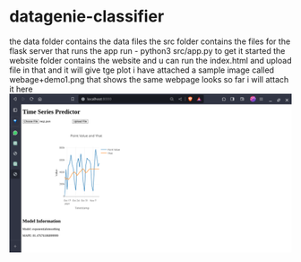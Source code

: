 # datagenie-classifier
the data folder contains the data files 
the src folder contains the files for the flask server that runs the app 
run - python3 src/app.py to get it started 
the website folder contains the website and u can run the index.html and upload file in that and it will give tge plot 
i have attached a sample image called webage+demo1.png that shows the same webpage looks so far 
i will attach it here
![Alt text](webpage+demo1.png)
